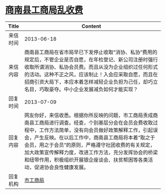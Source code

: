 # [商南县工商局乱收费](http://www.shangluo.gov.cn/zmhd/ldxxxx.jsp?urltype=leadermail.LeaderMailContentUrl&wbtreeid=1112&leadermailid=1879)

| Title |                                                                                                  Content                                                                                                  |
|:-----:|-----------------------------------------------------------------------------------------------------------------------------------------------------------------------------------------------------------|
| 来信时间  | 2013-06-18                                                                                                                                                                                                |
| 来信内容  | 商南县工商局在省市局早已下发停止收取“消协、私协”费用的规定后，不管企业是否自愿，在年检登记、新公司注册时强行收取所谓消协、私协会员费。而且从没为企业组织过任何形式的活动。这种不正之风，应该制止！入会应采取自愿，而且在招商引资大局下，本应本着怎样减轻企业负担为己任，却巧立名目，巧取豪夺。中小企业发展减负如何才能实现？                                           |
| 回复时间  | 2013-07-09                                                                                                                                                                                                |
| 回复内容  | 网友你好，来信收悉。根据你所反映的问题，市工商局责成商南县工商局进行调查。经查，个别基层分会在会员会费收取过程中，工作方法简单，没有向会员做好政策解释工作，引起误会，产生反映。在以后工作中，商南县工商局将本着“取之于会员，用之于会员”的原则，严格遵守社团收费的有关规定，加大政策宣传解释力度，改进工作方法，充分发挥协会的桥梁和纽带作用，积极组织开展银企座谈会、扶贫帮困等各类活动，促进协会良性健康发展。 |
| 回复机构  | [市工商局](../../category/agencies/市工商局.md)                                                                                                                                                                   |